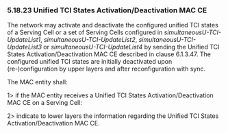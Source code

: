 ### 5.18.23 Unified TCI States Activation/Deactivation MAC CE

The network may activate and deactivate the configured unified TCI
states of a Serving Cell or a set of Serving Cells configured in
*simultaneousU-TCI-UpdateList1*, *simultaneousU-TCI-UpdateList2*,
*simultaneousU-TCI-UpdateList3* or *simultaneousU-TCI-UpdateList4* by
sending the Unified TCI States Activation/Deactivation MAC CE described
in clause 6.1.3.47. The configured unified TCI states are initially
deactivated upon (re-)configuration by upper layers and after
reconfiguration with sync.

The MAC entity shall:

1\> if the MAC entity receives a Unified TCI States
Activation/Deactivation MAC CE on a Serving Cell:

2\> indicate to lower layers the information regarding the Unified TCI
States Activation/Deactivation MAC CE.